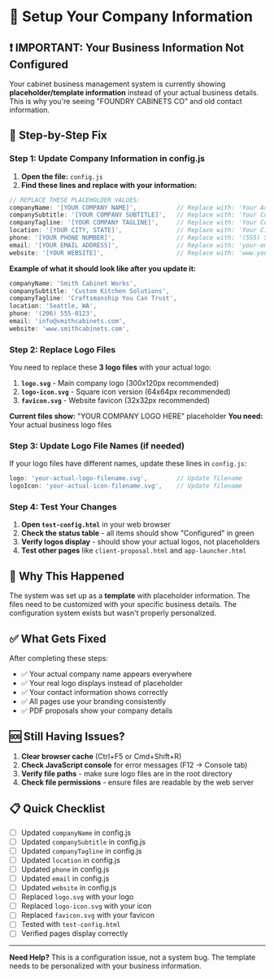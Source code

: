 # 🏢 Setup Your Company Information

## ❗ IMPORTANT: Your Business Information Not Configured

Your cabinet business management system is currently showing **placeholder/template information** instead of your actual business details. This is why you're seeing "FOUNDRY CABINETS CO" and old contact information.

## 🔧 Step-by-Step Fix

### Step 1: Update Company Information in config.js

1. **Open the file:** `config.js`
2. **Find these lines and replace with your information:**

```javascript
// REPLACE THESE PLACEHOLDER VALUES:
companyName: '[YOUR COMPANY NAME]',           // Replace with: 'Your Actual Company Name'
companySubtitle: '[YOUR COMPANY SUBTITLE]',   // Replace with: 'Your Company Subtitle'
companyTagline: '[YOUR COMPANY TAGLINE]',     // Replace with: 'Your Company Tagline'
location: '[YOUR CITY, STATE]',               // Replace with: 'Your City, ST'
phone: '[YOUR PHONE NUMBER]',                 // Replace with: '(555) 555-5555'
email: '[YOUR EMAIL ADDRESS]',                // Replace with: 'your-email@yourcompany.com'
website: '[YOUR WEBSITE]',                    // Replace with: 'www.yourcompany.com'
```

**Example of what it should look like after you update it:**
```javascript
companyName: 'Smith Cabinet Works',
companySubtitle: 'Custom Kitchen Solutions', 
companyTagline: 'Craftsmanship You Can Trust',
location: 'Seattle, WA',
phone: '(206) 555-0123',
email: 'info@smithcabinets.com',
website: 'www.smithcabinets.com',
```

### Step 2: Replace Logo Files

You need to replace these **3 logo files** with your actual logo:

1. **`logo.svg`** - Main company logo (300x120px recommended)
2. **`logo-icon.svg`** - Square icon version (64x64px recommended)  
3. **`favicon.svg`** - Website favicon (32x32px recommended)

**Current files show:** "YOUR COMPANY LOGO HERE" placeholder
**You need:** Your actual business logo files

### Step 3: Update Logo File Names (if needed)

If your logo files have different names, update these lines in `config.js`:

```javascript
logo: 'your-actual-logo-filename.svg',        // Update filename
logoIcon: 'your-actual-icon-filename.svg',    // Update filename
```

### Step 4: Test Your Changes

1. **Open `test-config.html`** in your web browser
2. **Check the status table** - all items should show "Configured" in green
3. **Verify logos display** - should show your actual logos, not placeholders
4. **Test other pages** like `client-proposal.html` and `app-launcher.html`

## 🚨 Why This Happened

The system was set up as a **template** with placeholder information. The files need to be customized with your specific business details. The configuration system exists but wasn't properly personalized.

## ✅ What Gets Fixed

After completing these steps:
- ✅ Your actual company name appears everywhere
- ✅ Your real logo displays instead of placeholder  
- ✅ Your contact information shows correctly
- ✅ All pages use your branding consistently
- ✅ PDF proposals show your company details

## 🆘 Still Having Issues?

1. **Clear browser cache** (Ctrl+F5 or Cmd+Shift+R)
2. **Check JavaScript console** for error messages (F12 → Console tab)
3. **Verify file paths** - make sure logo files are in the root directory
4. **Check file permissions** - ensure files are readable by the web server

## 📋 Quick Checklist

- [ ] Updated `companyName` in config.js
- [ ] Updated `companySubtitle` in config.js  
- [ ] Updated `companyTagline` in config.js
- [ ] Updated `location` in config.js
- [ ] Updated `phone` in config.js
- [ ] Updated `email` in config.js
- [ ] Updated `website` in config.js
- [ ] Replaced `logo.svg` with your logo
- [ ] Replaced `logo-icon.svg` with your icon
- [ ] Replaced `favicon.svg` with your favicon
- [ ] Tested with `test-config.html`
- [ ] Verified pages display correctly

---

**Need Help?** This is a configuration issue, not a system bug. The template needs to be personalized with your business information.